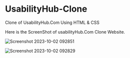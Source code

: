 # UsabilityHub-Clone
Clone of UsabilityHub.Com Using HTML &amp; CSS

Here is the ScreenShot of usabilityHub.Com Clone Website. 

![Screenshot 2023-10-02 092851](https://github.com/iMadhuranjan/UsabilityHub-Clone/assets/72127246/e1f00d34-11c2-49fb-8279-66395a8591da)


![Screenshot 2023-10-02 092829](https://github.com/iMadhuranjan/UsabilityHub-Clone/assets/72127246/20ea333e-bfc1-4568-9567-216e60daa8ab)
